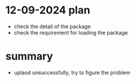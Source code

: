 # 12-09-2024 plan
- check the detail of the package 
- check the requirement for loading the package

# summary
- uplaod unsuccessfully, try to figure the problem